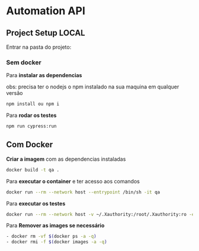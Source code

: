# Automation API

## Project Setup LOCAL

Entrar na pasta do projeto: 
 
### Sem docker 

Para **instalar as dependencias**

obs: precisa ter o nodejs o npm instalado na sua maquina em qualquer versão

```bash
npm install ou npm i 
```

Para **rodar os testes**

```bash
npm run cypress:run
```

## Com Docker

**Criar a imagem** com as dependencias instaladas

```bash
docker build -t qa .
```

Para **executar o container** e ter acesso aos comandos

```bash
docker run --rm --network host --entrypoint /bin/sh -it qa
```

Para **executar os testes**

```bash
docker run --rm --network host -v ~/.Xauthority:/root/.Xauthority:ro -e DISPLAY --entrypoint /bin/sh -it qa -c 'npm run cypress:run'
```

Para **Remover as images se necessário**

```bash
- docker rm -vf $(docker ps -a -q)
- docker rmi -f $(docker images -a -q)
```
